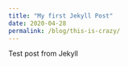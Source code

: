 ```yaml
---
title: "My first Jekyll Post"
date: 2020-04-28
permalink: /blog/this-is-crazy/
---
```


Test post from Jekyll
